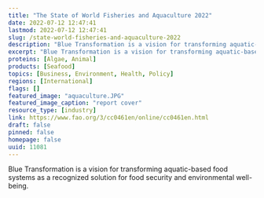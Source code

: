 ```yaml
---
title: "The State of World Fisheries and Aquaculture 2022"
date: 2022-07-12 12:47:41
lastmod: 2022-07-12 12:47:41
slug: /state-world-fisheries-and-aquaculture-2022
description: "Blue Transformation is a vision for transforming aquatic-based food systems as a recognized solution for food security and environmental&nbsp;well-being."
excerpt: "Blue Transformation is a vision for transforming aquatic-based food systems as a recognized solution for food security and environmental&nbsp;well-being."
proteins: [Algae, Animal]
products: [Seafood]
topics: [Business, Environment, Health, Policy]
regions: [International]
flags: []
featured_image: "aquaculture.JPG"
featured_image_caption: "report cover"
resource_type: [industry]
link: https://www.fao.org/3/cc0461en/online/cc0461en.html
draft: false
pinned: false
homepage: false
uuid: 11081
---
```

Blue Transformation is a vision for transforming aquatic-based food
systems as a recognized solution for food security and
environmental well-being.

